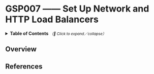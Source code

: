 # GSP007 —— Set Up Network and HTTP Load Balancers

<details>
  <summary>
    <strong>Table of Contents</strong>
    <small><em>（🔎 Click to expand／collapse）</em></small>
  </summary>

- [GSP007 —— Set Up Network and HTTP Load Balancers](#gsp007--set-up-network-and-http-load-balancers)
  - [Overview](#overview)
  - [References](#references)

</details>

## Overview

## References